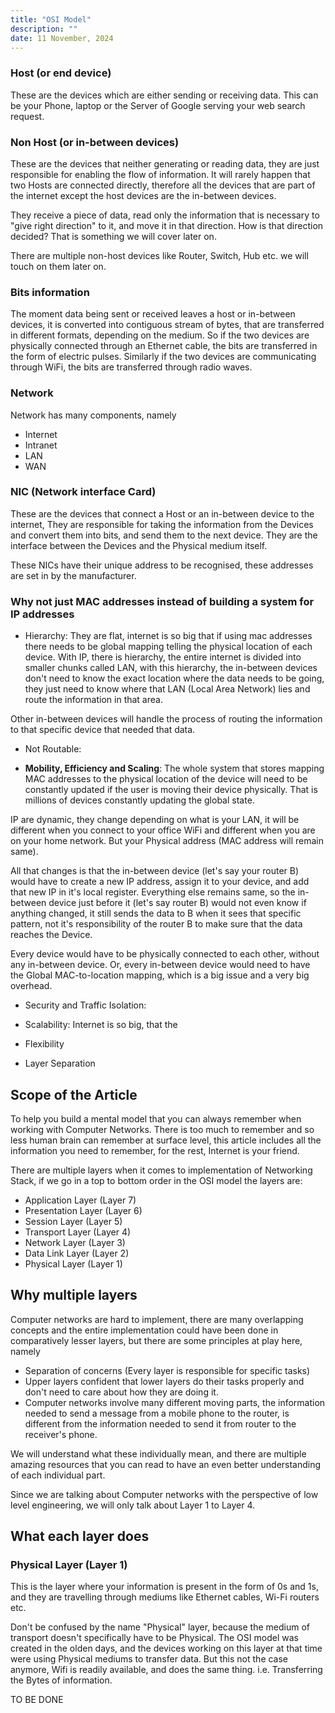 ```yaml
---
title: "OSI Model"
description: ""
date: 11 November, 2024
---
```


### Host (or end device)

These are the devices which are either sending or receiving data. This can be
your Phone, laptop or the Server of Google serving your web search request.

### Non Host (or in-between devices)

These are the devices that neither generating or reading data, they are just
responsible for enabling the flow of information. It will rarely happen that two
Hosts are connected directly, therefore all the devices that are part of the
internet except the host devices are the in-between devices.

They receive a piece of data, read only the information that is necessary to
"give right direction" to it, and move it in that direction. How is that direction
decided? That is something we will cover later on.

There are multiple non-host devices like Router, Switch, Hub etc. we will touch
on them later on.

### Bits information

The moment data being sent or received leaves a host or in-between devices, it
is converted into contiguous stream of bytes, that are transferred in different
formats, depending on the medium. So if the two devices are physically connected
through an Ethernet cable, the bits are transferred in the form of electric pulses.
Similarly if the two devices are communicating through WiFi, the bits are
transferred through radio waves.

### Network

Network has many components, namely

- Internet
- Intranet
- LAN
- WAN

### NIC (Network interface Card)

These are the devices that connect a Host or an in-between device to the internet,
They are responsible for taking the information from the Devices and convert them
into bits, and send them to the next device. They are the interface between the Devices
and the Physical medium itself.

These NICs have their unique address to be recognised, these addresses are set in
by the manufacturer.

### Why not just MAC addresses instead of building a system for IP addresses

- Hierarchy: They are flat, internet is so big that if using mac addresses there
needs to be global mapping telling the physical location of each device. With IP,
there is hierarchy, the entire internet is divided into smaller chunks called LAN,
with this hierarchy, the in-between devices don't need to know the exact location
where the data needs to be going, they just need to know where that LAN
(Local Area Network) lies and route the information in that area.

Other in-between devices will handle the process of routing the information to that
specific device that needed that data.

- Not Routable:

- **Mobility, Efficiency and Scaling**: The whole system that stores mapping MAC
addresses to the physical location of the device will need to be constantly updated
if the user is moving their device physically. That is millions of devices constantly
updating the global state.

IP are dynamic, they change depending on what is your LAN, it will be different when
you connect to your office WiFi and different when you are on your home network.
But your Physical address (MAC address will remain same).

All that changes is that the in-between device (let's say your router B) would
have to create a new IP address, assign it to your device, and add that new IP
in it's local register. Everything else remains same, so the in-between device
just before it (let's say router B) would not even know if anything changed,
it still sends the data to B when it sees that specific pattern, not it's
responsibility of the router B to make sure that the data reaches the Device.

Every device would have to be physically connected to each other, without any
in-between device. Or, every in-between device would need to have the Global
MAC-to-location mapping, which is a big issue and a very big overhead.

- Security and Traffic Isolation:

- Scalability: Internet is so big, that the
- Flexibility
- Layer Separation

## Scope of the Article

To help you build a mental model that you can always remember when working with
Computer Networks. There is too much to remember and so less human brain can remember
at surface level, this article includes all the information you need to remember,
for the rest, Internet is your friend.

There are multiple layers when it comes to implementation of Networking Stack,
if we go in a top to bottom order in the OSI model the layers are:

- Application Layer (Layer 7)
- Presentation Layer (Layer 6)
- Session Layer (Layer 5)
- Transport Layer (Layer 4)
- Network Layer (Layer 3)
- Data Link Layer (Layer 2)
- Physical Layer (Layer 1)

## Why multiple layers

Computer networks are hard to implement, there are many overlapping concepts
and the entire implementation could have been done in comparatively lesser layers,
but there are some principles at play here, namely

- Separation of concerns (Every layer is responsible for specific tasks)
- Upper layers confident that lower layers do their tasks properly and don't need
to care about how they are doing it.
- Computer networks involve many different moving parts, the information needed to
send a message from a mobile phone to the router, is different from the information
needed to send it from router to the receiver's phone.

We will understand what these individually mean, and there are multiple amazing
resources that you can read to have an even better understanding of each individual
part.

Since we are talking about Computer networks with the perspective of low level
engineering, we will only talk about Layer 1 to Layer 4.

## What each layer does

### Physical Layer (Layer 1)

This is the layer where your information is present in the form of 0s and 1s,
and they are travelling through mediums like Ethernet cables, Wi-Fi routers etc.

Don't be confused by the name "Physical" layer, because the medium of transport
doesn't specifically have to be Physical. The OSI model was created in the olden
days, and the devices working on this layer at that time were using Physical mediums
to transfer data. But this not the case anymore, Wifi is readily available, and does
the same thing. i.e. Transferring the Bytes of information.

TO BE DONE
